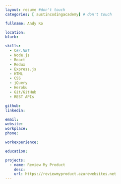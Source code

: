 ```yaml
---
layout: resume #don't touch
categories: [ austincodingacademy] # don't touch

fullname: Andy Ko

location:
blurb:

skills:
  - C#/.NET
  - Node.js
  - React
  - Redux
  - Express.js
  - HTML
  - CSS
  - jQuery
  - Heroku
  - Git/GitHub
  - REST APIs

github:
linkedin:

email:
website:
workplace:
phone:

workexperience:

education:

projects:
  - name: Review My Product
    desc:
    url: https://reviewmyproduct.azurewebsites.net
---
```

